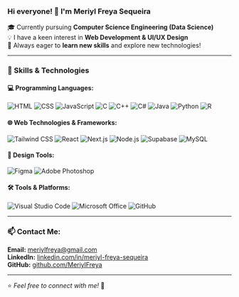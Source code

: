 ### Hi everyone! 👋 I'm **Meriyl Freya Sequeira**

🎓 Currently pursuing **Computer Science Engineering (Data Science)**  
💡 I have a keen interest in **Web Development & UI/UX Design**  
📖 Always eager to **learn new skills** and explore new technologies!  

---

### 🚀 Skills & Technologies

#### 💻 Programming Languages:
![HTML](https://img.shields.io/badge/HTML5-E34F26?style=for-the-badge&logo=html5&logoColor=white) ![CSS](https://img.shields.io/badge/CSS3-1572B6?style=for-the-badge&logo=css3&logoColor=white) ![JavaScript](https://img.shields.io/badge/JavaScript-F7DF1E?style=for-the-badge&logo=javascript&logoColor=black) ![C](https://img.shields.io/badge/C-00599C?style=for-the-badge&logo=c&logoColor=white) ![C++](https://img.shields.io/badge/C++-00599C?style=for-the-badge&logo=c%2B%2B&logoColor=white) ![C#](https://img.shields.io/badge/C%23-239120?style=for-the-badge&logo=c-sharp&logoColor=white) ![Java](https://img.shields.io/badge/Java-007396?style=for-the-badge&logo=java&logoColor=white) ![Python](https://img.shields.io/badge/Python-3776AB?style=for-the-badge&logo=python&logoColor=white) ![R](https://img.shields.io/badge/R-276DC3?style=for-the-badge&logo=r&logoColor=white)

#### 🌐 Web Technologies & Frameworks:
![Tailwind CSS](https://img.shields.io/badge/TailwindCSS-38B2AC?style=for-the-badge&logo=tailwind-css&logoColor=white) ![React](https://img.shields.io/badge/ReactJS-61DAFB?style=for-the-badge&logo=react&logoColor=black) ![Next.js](https://img.shields.io/badge/Next.js-000000?style=for-the-badge&logo=nextdotjs&logoColor=white) ![Node.js](https://img.shields.io/badge/Node.js-339933?style=for-the-badge&logo=nodedotjs&logoColor=white) ![Supabase](https://img.shields.io/badge/Supabase-3ECF8E?style=for-the-badge&logo=supabase&logoColor=white) ![MySQL](https://img.shields.io/badge/MySQL-4479A1?style=for-the-badge&logo=mysql&logoColor=white)

#### 🎨 Design Tools:
![Figma](https://img.shields.io/badge/Figma-F24E1E?style=for-the-badge&logo=figma&logoColor=white) ![Adobe Photoshop](https://img.shields.io/badge/Adobe%20Photoshop-31A8FF?style=for-the-badge&logo=adobephotoshop&logoColor=white)

#### 🛠 Tools & Platforms:
![Visual Studio Code](https://img.shields.io/badge/VS%20Code-007ACC?style=for-the-badge&logo=visualstudiocode&logoColor=white) ![Microsoft Office](https://img.shields.io/badge/Microsoft%20Office-D83B01?style=for-the-badge&logo=microsoftoffice&logoColor=white) ![GitHub](https://img.shields.io/badge/GitHub-181717?style=for-the-badge&logo=github&logoColor=white)

---

### 📫 Contact Me:
**Email:** meriylfreya@gmail.com  
**LinkedIn:** [linkedin.com/in/meriyl-freya-sequeira](https://www.linkedin.com/in/meriyl-freya-sequeira)  
**GitHub:** [github.com/MeriylFreya](https://github.com/MeriylFreya)  

---

⭐ _Feel free to connect with me!_ 🚀  
